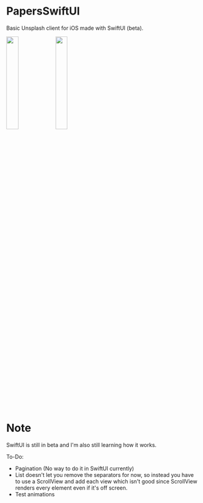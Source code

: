 # PapersSwiftUI
Basic Unsplash client for iOS made with SwiftUI (beta).

<img width="25%" height="25%" src="https://i.imgur.com/123pTG9.png">

<img width="25%" height="25%" src="https://i.imgur.com/DkWyGqs.png">

# Note
SwiftUI is still in beta and I'm also still learning how it works.

To-Do:

- Pagination (No way to do it in SwiftUI currently)
- List doesn't let you remove the separators for now, so instead you have to use a ScrollView and add each view which isn't good since
ScrollView renders every element even if it's off screen.
- Test animations
